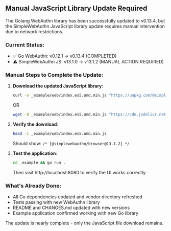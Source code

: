 ## Manual JavaScript Library Update Required

The Golang WebAuthn library has been successfully updated to v0.13.4, but the SimpleWebAuthn JavaScript library update requires manual intervention due to network restrictions.

### Current Status:
- ✅ Go WebAuthn: v0.12.1 → v0.13.4 (COMPLETED)
- ⚠️ SimpleWebAuthn JS: v13.1.0 → v13.1.2 (MANUAL ACTION REQUIRED)

### Manual Steps to Complete the Update:

1. **Download the updated JavaScript library**:
   ```bash
   curl -o _example/web/index.es5.umd.min.js "https://unpkg.com/@simplewebauthn/browser@13.1.2/dist/bundle/index.es5.umd.min.js"
   ```
   
   OR
   
   ```bash
   wget -O _example/web/index.es5.umd.min.js "https://cdn.jsdelivr.net/npm/@simplewebauthn/browser@13.1.2/dist/bundle/index.es5.umd.min.js"
   ```

2. **Verify the download**:
   ```bash
   head -1 _example/web/index.es5.umd.min.js
   ```
   Should show: `/* [@simplewebauthn/browser@13.1.2] */`

3. **Test the application**:
   ```bash
   cd _example && go run .
   ```
   Then visit http://localhost:8080 to verify the UI works correctly.

### What's Already Done:
- All Go dependencies updated and vendor directory refreshed
- Tests passing with new WebAuthn library
- README and CHANGES.md updated with new versions
- Example application confirmed working with new Go library

The update is nearly complete - only the JavaScript file download remains.